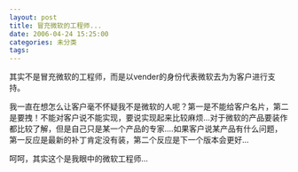 ```yaml
---
layout: post
title: 冒充微软的工程师...
date: 2006-04-24 15:25:00
categories: 未分类
tags: 
---
```


其实不是冒充微软的工程师，而是以vender的身份代表微软去为为客户进行支持。

我一直在想怎么让客户毫不怀疑我不是微软的人呢？第一是不能给客户名片，第二是要拽！不能对客户说不能实现，要说实现起来比较麻烦...对于微软的产品要装作都比较了解，但是自己只是某一个产品的专家....如果客户说某产品有什么问题，第一反应是最新的补丁肯定没有装，第二个反应是下一个版本会更好...

呵呵，其实这个是我眼中的微软工程师...
